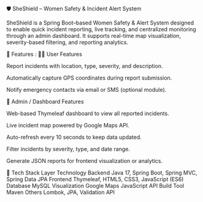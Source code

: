 🛡️ SheShield – Women Safety & Incident Alert System

SheShield is a Spring Boot–based Women Safety & Alert System designed to enable quick incident reporting, live tracking, and centralized monitoring through an admin dashboard.
It supports real-time map visualization, severity-based filtering, and reporting analytics.

🚀 Features :
👩‍💻 User Features

Report incidents with location, type, severity, and description.

Automatically capture GPS coordinates during report submission.

Notify emergency contacts via email or SMS (optional module).

🧭 Admin / Dashboard Features

Web-based Thymeleaf dashboard to view all reported incidents.

Live incident map powered by Google Maps API.

Auto-refresh every 10 seconds to keep data updated.

Filter incidents by severity, type, and date range.

Generate JSON reports for frontend visualization or analytics.


🧩 Tech Stack
Layer	Technology
Backend	Java 17, Spring Boot, Spring MVC, Spring Data JPA
Frontend	Thymeleaf, HTML5, CSS3, JavaScript (ES6)
Database	MySQL
Visualization	Google Maps JavaScript API
Build Tool	Maven
Others	Lombok, JPA, Validation API
